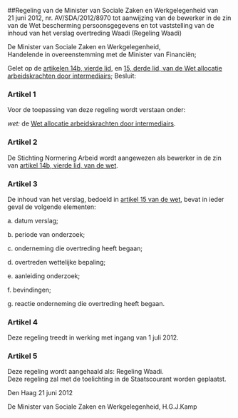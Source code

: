 <meta http-equiv='Content-Type' content='text/html; charset=utf-8' />

##Regeling van de Minister van Sociale Zaken en Werkgelegenheid van 21 juni 2012, nr. AV/SDA/2012/8970 tot aanwijzing van de bewerker in de zin van de Wet bescherming persoonsgegevens en tot vaststelling van de inhoud van het verslag overtreding Waadi (Regeling Waadi)

De Minister van Sociale Zaken en Werkgelegenheid,  
Handelende in overeenstemming met de Minister van Financiën;

Gelet op de [artikelen 14b, vierde lid](../../../../wet/wet/allocatie/arbeidskrachten/door/intermediairs/BWBR0009616/README.md), en [15, derde lid, van de Wet allocatie arbeidskrachten door intermediairs](../../../../wet/wet/allocatie/arbeidskrachten/door/intermediairs/BWBR0009616/README.md);
Besluit:    

### Artikel  1  

Voor de toepassing van deze regeling wordt verstaan onder: 

*wet:* de [Wet allocatie arbeidskrachten door intermediairs](../../../../wet/wet/allocatie/arbeidskrachten/door/intermediairs/BWBR0009616/README.md).    

### Artikel  2  

De Stichting Normering Arbeid wordt aangewezen als bewerker in de zin van [artikel 14b, vierde lid, van de wet](../../../../wet/wet/allocatie/arbeidskrachten/door/intermediairs/BWBR0009616/README.md).  

### Artikel  3  

De inhoud van het verslag, bedoeld in [artikel 15 van de wet](../../../../wet/wet/allocatie/arbeidskrachten/door/intermediairs/BWBR0009616/README.md), bevat in ieder geval de volgende elementen: 

a. datum verslag;  

b. periode van onderzoek;  

c. onderneming die overtreding heeft begaan;  

d. overtreden wettelijke bepaling;  

e. aanleiding onderzoek;  

f. bevindingen;  

g. reactie onderneming die overtreding heeft begaan.    

### Artikel  4  

Deze regeling treedt in werking met ingang van 1 juli 2012.  

### Artikel  5  

Deze regeling wordt aangehaald als: Regeling Waadi.  
Deze regeling zal met de toelichting in de Staatscourant worden geplaatst.   

Den Haag 
21 juni 2012   

De 
Minister van Sociale Zaken en Werkgelegenheid,
H.G.J.Kamp   
